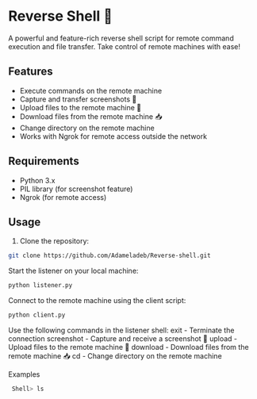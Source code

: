 # Reverse Shell 🐚

A powerful and feature-rich reverse shell script for remote command execution and file transfer. Take control of remote machines with ease!

## Features

- Execute commands on the remote machine
- Capture and transfer screenshots 📸
- Upload files to the remote machine 💾
- Download files from the remote machine 📥
- Change directory on the remote machine
- Works with Ngrok for remote access outside the network

## Requirements

- Python 3.x
- PIL library (for screenshot feature)
- Ngrok (for remote access)

## Usage

1. Clone the repository:

```bash
git clone https://github.com/Adameladeb/Reverse-shell.git
```
Start the listener on your local machine:

```bash
python listener.py
```
Connect to the remote machine using the client script:

```bash
python client.py
```

Use the following commands in the listener shell:
exit - Terminate the connection
screenshot - Capture and receive a screenshot 📸
upload - Upload files to the remote machine 💾
download - Download files from the remote machine 📥
cd <directory> - Change directory on the remote machine

Examples
 
  
 ```bash
  Shell> ls
```

  
